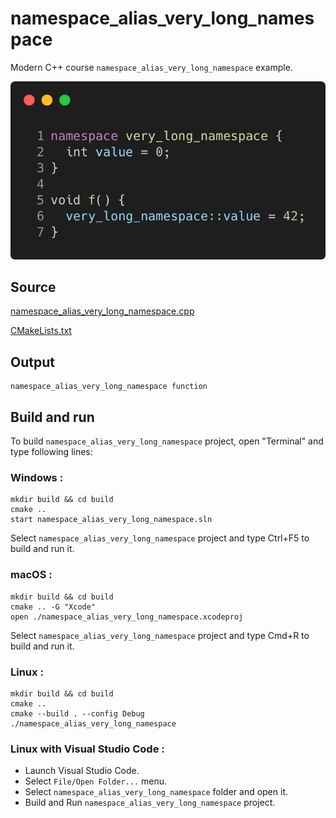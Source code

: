 # namespace_alias_very_long_namespace

Modern C++ course `namespace_alias_very_long_namespace` example.

![namespace_alias_very_long_namespace](../../../docs/pictures/language_basics/namespace_alias_very_long_namespace.png)

## Source

[namespace_alias_very_long_namespace.cpp](namespace_alias_very_long_namespace.cpp)

[CMakeLists.txt](CMakeLists.txt)

## Output

```
namespace_alias_very_long_namespace function
```

## Build and run

To build `namespace_alias_very_long_namespace` project, open "Terminal" and type following lines:

### Windows :

``` shell
mkdir build && cd build
cmake .. 
start namespace_alias_very_long_namespace.sln
```

Select `namespace_alias_very_long_namespace` project and type Ctrl+F5 to build and run it.

### macOS :

``` shell
mkdir build && cd build
cmake .. -G "Xcode"
open ./namespace_alias_very_long_namespace.xcodeproj
```

Select `namespace_alias_very_long_namespace` project and type Cmd+R to build and run it.

### Linux :

``` shell
mkdir build && cd build
cmake .. 
cmake --build . --config Debug
./namespace_alias_very_long_namespace
```

### Linux with Visual Studio Code :

* Launch Visual Studio Code.
* Select `File/Open Folder...` menu.
* Select `namespace_alias_very_long_namespace` folder and open it.
* Build and Run `namespace_alias_very_long_namespace` project.
